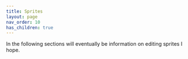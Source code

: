 ```yaml
---
title: Sprites
layout: page
nav_order: 10
has_children: true
---
```


In the following sections will eventually be information on editing sprites I hope.